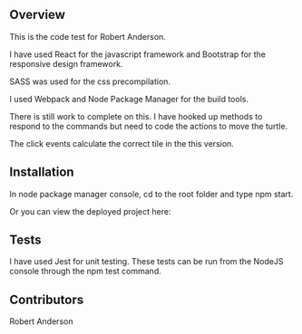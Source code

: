 ## Overview

This is the code test for Robert Anderson.

I have used React for the javascript framework and Bootstrap for the responsive design framework.

SASS was used for the css precompilation.

I used Webpack and Node Package Manager for the build tools.

There is still work to complete on this. I have hooked up methods to respond to the commands but need to code the actions to move the turtle.

The click events calculate the correct tile in the this version.


## Installation

In node package manager console, cd to the root folder and type npm start.

Or you can view the deployed project here:



## Tests

I have used Jest for unit testing. These tests can be run from the NodeJS console through the npm test command.


## Contributors

Robert Anderson


